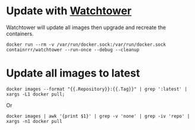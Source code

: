 # Update with [Watchtower](https://github.com/containrrr/watchtower)
Watchtower will update all images then upgrade and recreate the containers.
```
docker run --rm -v /var/run/docker.sock:/var/run/docker.sock containrrr/watchtower --run-once --debug --cleanup
```

# Update all images to latest
```
docker images --format "{{.Repository}}:{{.Tag}}" | grep ':latest' | xargs -L1 docker pull;
```
Or
```
docker images | awk '{print $1}' | grep -v 'none' | grep -iv 'repo' | xargs -n1 docker pull
```
